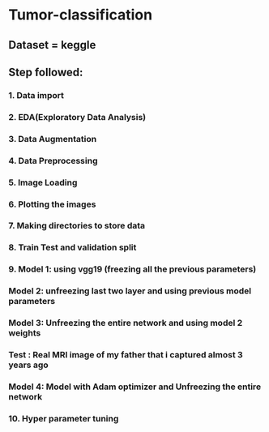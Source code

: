 # Tumor-classification

## Dataset = keggle

## Step followed: 

### 1. Data import
### 2. EDA(Exploratory Data Analysis)
### 3. Data Augmentation
### 4. Data Preprocessing
### 5. Image Loading
### 6. Plotting the images
### 7. Making directories to store data
### 8. Train Test and validation split
### 9. Model 1: using vgg19 (freezing all the previous parameters)
  ###  Model 2: unfreezing last two layer and using previous model parameters
  ###  Model 3: Unfreezing the entire network and using model 2 weights
  ###  Test : Real MRI image of my father that i captured almost 3 years ago
  ###  Model 4: Model with Adam optimizer and Unfreezing the entire network
### 10. Hyper parameter tuning

